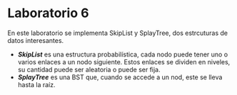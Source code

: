 # Laboratorio 6

En este laboratorio se implementa SkipList y SplayTree, dos estrcuturas de datos interesantes.

- ***SkipList*** es una estructura probabilística, cada nodo puede tener uno o varios enlaces a un nodo siguiente. Estos enlaces se dividen en niveles, su cantidad puede ser aleatoria o puede ser fija.
- ***SplayTree*** es una BST que, cuando se accede a un nod, este se lleva hasta la raíz.